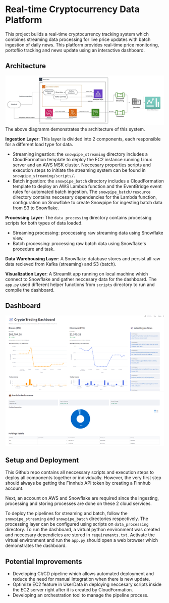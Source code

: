 
# Real-time Cryptocurrency Data Platform
This project builds a real-time cryptocurrency tracking system which combines streaming data processing for live price updates with batch ingestion of daily news. This platform provides real-time price monitoring, portoflio tracking and news update using an interactive dashboard. 

## Architecture
![System Architecture](./images/architecture.jpeg)
The above diagramm demonstrates the architecture of this system. 

**Ingestion Layer**: This layer is divided into 2 components, each responsible for a different load type for data. 
- Streaming ingestion: the `snowpipe_streaming` directory includes a CloudFormation template to deploy the EC2 instance running Linux server and an AWS MSK cluster. Neccesary properties scripts and execution steps to initiate the streaming system can be found in `snowpipe_streaming/scripts/`. 
- Batch ingestion: the `snowpipe_batch` directory includes a CloudFormation template to deploy an AWS Lambda function and the EventBridge event rules for automated batch ingestion. The `snowpipe_batch/resource` directory contains neccesary dependencies for the Lambda function, configuration on Snowflake to create Snowpipe for ingesting batch data from S3 to Snowflake. 

**Processing Layer**: The `data_processing` directory contains processing scripts for both types of data loaded. 
- Streaming processing: proccessing raw streaming data using Snowflake view. 
- Batch processing: processing raw batch data using Snowflake's procedure and task.  

**Data Warehousing Layer**: A Snowflake database stores and persist all raw data recieved from Kafka (streaming) and S3 (batch). 

**Visualization Layer**: A Streamlit app running on local machine which connect to Snowflake and gather neccesary data for the dashboard. The `app.py` used different helper functions from `scripts` directory to run and compile the dashboard. 

## Dashboard
![Dashboard Chart](./images/dashboard_1.png)
![Dashboard Potfolio](./images/dashboard_2.png)

## Setup and Deployment
This Github repo contains all neccessary scripts and execution steps to deploy all components together or individually. However, the very first step should always be getting the Finnhub API token by creating a Finnhub account.

Next, an account on AWS and Snowflake are required since the ingesting, processing and storing processes are done on these 2 cloud services.

To deploy the pipelines for streaming and batch, follow the `snowpipe_streaming` and `snowpipe_batch` directories respectively. The processing layer can be configured using scripts on `data_processing` directory. To run the dashboard, a virtual python environment was created and neccesary dependicies are stored in `requirements.txt`. Activate the virtual environment and run the `app.py` should open a web browser which demonstrates the dashboard. 
## Potential Improvements
- Developing CI/CD pipeline which allows automated deployment and reduce the need for manual integration when there is new update. 
- Optimize EC2 feature in UserData in deploying neccesary scripts inside the EC2 server right after it is created by CloudFormation.
- Developing an orchestration tool to manage the pipeline process.    
